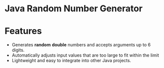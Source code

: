 # Java Random Number Generator

# Features
- Generates **random** **double** numbers and accepts arguments up to 6 digits.
- Automatically adjusts input values that are too large to fit within the limit
- Lightweight and easy to integrate into other Java projects.



